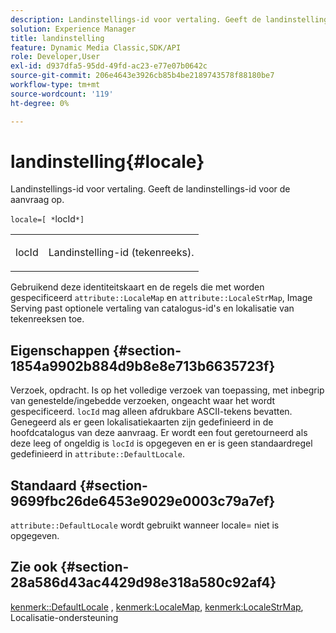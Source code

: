 ```yaml
---
description: Landinstellings-id voor vertaling. Geeft de landinstellings-id voor de aanvraag op.
solution: Experience Manager
title: landinstelling
feature: Dynamic Media Classic,SDK/API
role: Developer,User
exl-id: d937dfa5-95dd-49fd-ac23-e77e07b0642c
source-git-commit: 206e4643e3926cb85b4be2189743578f88180be7
workflow-type: tm+mt
source-wordcount: '119'
ht-degree: 0%

---
```


# landinstelling{#locale}

Landinstellings-id voor vertaling. Geeft de landinstellings-id voor de aanvraag op.

`locale=[ *`locId`*]`

<table id="simpletable_C1899AD02C984ED3896B7620916637E7"> 
 <tr class="strow"> 
  <td class="stentry"> <p><span class="codeph"> <span class="varname"> locId</span></span> </p> </td> 
  <td class="stentry"> <p>Landinstelling-id (tekenreeks). </p></td> 
 </tr> 
</table>

Gebruikend deze identiteitskaart en de regels die met worden gespecificeerd `attribute::LocaleMap` en `attribute::LocaleStrMap`, Image Serving past optionele vertaling van catalogus-id&#39;s en lokalisatie van tekenreeksen toe.

## Eigenschappen {#section-1854a9902b884d9b8e8e713b6635723f}

Verzoek, opdracht. Is op het volledige verzoek van toepassing, met inbegrip van genestelde/ingebedde verzoeken, ongeacht waar het wordt gespecificeerd. `locId` mag alleen afdrukbare ASCII-tekens bevatten. Genegeerd als er geen lokalisatiekaarten zijn gedefinieerd in de hoofdcatalogus van deze aanvraag. Er wordt een fout geretourneerd als deze leeg of ongeldig is `locId` is opgegeven en er is geen standaardregel gedefinieerd in `attribute::DefaultLocale`.

## Standaard {#section-9699fbc26de6453e9029e0003c79a7ef}

`attribute::DefaultLocale` wordt gebruikt wanneer locale= niet is opgegeven.

## Zie ook {#section-28a586d43ac4429d98e318a580c92af4}

[kenmerk::DefaultLocale](../../../../../is-api/image-catalog/image-serving-api-ref/c-image-catalog-reference/c-attributes-reference/r-defaultlocale.md#reference-69462ad9923f464f80c2c012342a6b6b) , [kenmerk:LocaleMap](../../../../../is-api/image-catalog/image-serving-api-ref/c-image-catalog-reference/c-attributes-reference/r-localemap.md#reference-49bbf598f8ea47c3a563755cef306318), [kenmerk:LocaleStrMap](../../../../../is-api/image-catalog/image-serving-api-ref/c-image-catalog-reference/c-attributes-reference/r-localestrmap.md#reference-98c42070a4bc4baf92537132be2b5b1e), Localisatie-ondersteuning
